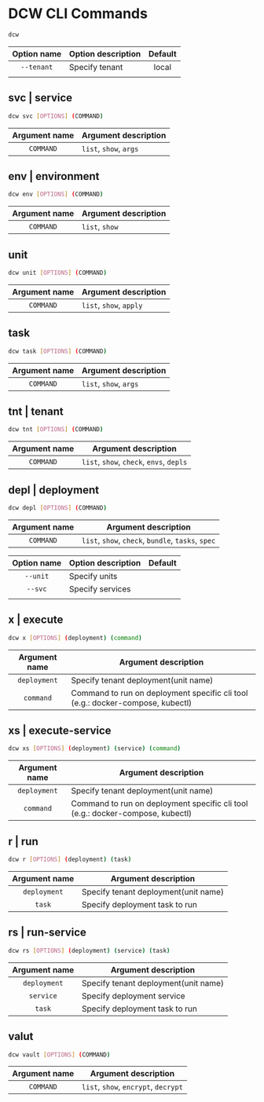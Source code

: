 # DCW CLI Commands

```bash
dcw
```

| Option name | Option description | Default |
| :---------: | ------------------ | :-----: |
| `--tenant`  | Specify tenant     |  local  |
|             |                    |         |

## svc | service

```bash
dcw svc [OPTIONS] (COMMAND)
```

| Argument name | Argument description   |
| :-----------: | ---------------------- |
|   `COMMAND`   | `list`, `show`, `args` |

## env | environment

```bash
dcw env [OPTIONS] (COMMAND)
```

| Argument name | Argument description |
| :-----------: | -------------------- |
|   `COMMAND`   | `list`, `show`       |

## unit

```bash
dcw unit [OPTIONS] (COMMAND)
```

| Argument name | Argument description    |
| :-----------: | ----------------------- |
|   `COMMAND`   | `list`, `show`, `apply` |

## task

```bash
dcw task [OPTIONS] (COMMAND)
```

| Argument name | Argument description   |
| :-----------: | ---------------------- |
|   `COMMAND`   | `list`, `show`, `args` |

## tnt | tenant

```bash
dcw tnt [OPTIONS] (COMMAND)
```

| Argument name | Argument description                     |
| :-----------: | ---------------------------------------- |
|   `COMMAND`   | `list`, `show`, `check`, `envs`, `depls` |

## depl | deployment

```bash
dcw depl [OPTIONS] (COMMAND)
```

| Argument name | Argument description                               |
| :-----------: | -------------------------------------------------- |
|   `COMMAND`   | `list`, `show`, `check`, `bundle`, `tasks`, `spec` |

| Option name | Option description | Default |
| :---------: | ------------------ | :-----: |
|  `--unit`   | Specify units      |         |
|   `--svc`   | Specify services   |         |
|             |                    |         |

## x | execute

```bash
dcw x [OPTIONS] (deployment) (command)
```

| Argument name | Argument description                                                           |
| :-----------: | ------------------------------------------------------------------------------ |
| `deployment`  | Specify tenant deployment(unit name)                                           |
|   `command`   | Command to run on deployment specific cli tool (e.g.: docker-compose, kubectl) |

## xs | execute-service

```bash
dcw xs [OPTIONS] (deployment) (service) (command)
```

| Argument name | Argument description                                                           |
| :-----------: | ------------------------------------------------------------------------------ |
| `deployment`  | Specify tenant deployment(unit name)                                           |
|   `command`   | Command to run on deployment specific cli tool (e.g.: docker-compose, kubectl) |

## r | run

```bash
dcw r [OPTIONS] (deployment) (task)
```

| Argument name | Argument description                 |
| :-----------: | ------------------------------------ |
| `deployment`  | Specify tenant deployment(unit name) |
|    `task`     | Specify deployment task to run       |

## rs | run-service

```bash
dcw rs [OPTIONS] (deployment) (service) (task)
```

| Argument name | Argument description                 |
| :-----------: | ------------------------------------ |
| `deployment`  | Specify tenant deployment(unit name) |
|   `service`   | Specify deployment service           |
|    `task`     | Specify deployment task to run       |

## valut

```bash
dcw vault [OPTIONS] (COMMAND)
```

| Argument name | Argument description                 |
| :-----------: | ------------------------------------ |
|   `COMMAND`   | `list`, `show`, `encrypt`, `decrypt` |
